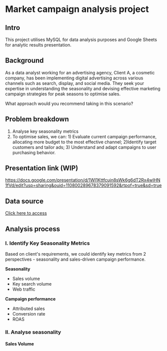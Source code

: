 # Market campaign analysis project

## Intro
This project utilises MySQL for data analysis purposes and Google Sheets for analytic results presentation.


## Background
As a data analyst working for an advertising agency, Client A, a cosmetic company, has been implementing digital advertising across various channels such as search, display, and social media. They seek your expertise in understanding the seasonality and devising effective marketing campaign strategies for peak seasons to optimise sales.

What approach would you recommend taking in this scenario?

## Problem breakdown
1. Analyse key seasonality metrics
2. To optimise sales, we can: 1) Evaluate current campaign performance, allocating more budget to the most effective channel; 2)Identify target customers and tailor ads; 3) Understand and adapt campaigns to user purchasing behavior.

## Presentation link (WIP)
https://docs.google.com/presentation/d/1WI1Kttfcujn8sWk6g6dT2Rx4wlHN1fVd/edit?usp=sharing&ouid=110800289678379091592&rtpof=true&sd=true

## Data source
[Click here to access](https://drive.google.com/drive/folders/1_fo60uMbxsYlXNwxy8RwVwMAOLmK5bbu?usp=sharing)

## Analysis process
### I. Identify Key Seasonality Metrics
Based on client's requirements, we could identify key metrics from 2 perspectives - seasonality and sales-driven campaign performance. 

**Seasonality**
- Sales volume
- Key search volume
- Web traffic


**Campaign performance**
- Attributed sales
- Conversion rate
- ROAS

### II. Analyse seasonality
#### Sales Volume


